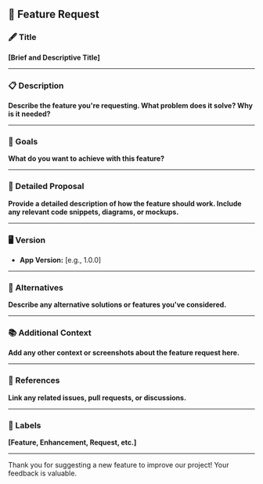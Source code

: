 ## 🚀 Feature Request

### 🖋️ Title

**[Brief and Descriptive Title]**

---

### 📋 Description

**Describe the feature you're requesting. What problem does it solve? Why is it needed?**

---

### 🎯 Goals

**What do you want to achieve with this feature?**

---

### 📝 Detailed Proposal

**Provide a detailed description of how the feature should work. Include any relevant code snippets, diagrams, or mockups.**

---

### 🖥️ Version

- **App Version:** [e.g., 1.0.0]

---

### 🔄 Alternatives

**Describe any alternative solutions or features you've considered.**

---

### 📚 Additional Context

**Add any other context or screenshots about the feature request here.**

---

### 🔗 References

**Link any related issues, pull requests, or discussions.**

---

### 🧩 Labels

**[Feature, Enhancement, Request, etc.]**

---

Thank you for suggesting a new feature to improve our project! Your feedback is valuable.
